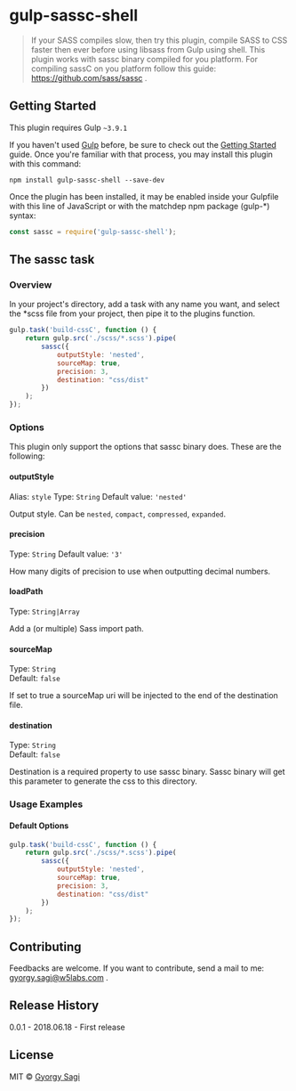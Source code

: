 # gulp-sassc-shell

> If your SASS compiles slow, then try this plugin, compile SASS to CSS faster then ever before using libsass from Gulp using shell.
This plugin works with sassc binary compiled for you platform.
For compiling sassC on you platform follow this guide: https://github.com/sass/sassc .

## Getting Started
This plugin requires Gulp `~3.9.1`

If you haven't used [Gulp](https://gulpjs.com/) before, 
be sure to check out the [Getting Started](https://github.com/gulpjs/gulp/blob/master/docs/getting-started.md) guide.
Once you're familiar with that process, you may install this plugin with this command:

```shell
npm install gulp-sassc-shell --save-dev
```

Once the plugin has been installed, it may be enabled inside your
Gulpfile with this line of JavaScript or with the matchdep npm package (gulp-*) syntax:

```js
const sassc = require('gulp-sassc-shell');
```

## The sassc task

### Overview
In your project's directory, add a task with any name you want, and select the *scss file from your project, then pipe it to
the plugins function. 

```js
gulp.task('build-cssC', function () {
	return gulp.src('./scss/*.scss').pipe(
		sassc({
			outputStyle: 'nested',
			sourceMap: true,
			precision: 3,
			destination: "css/dist"
		})
	);
});
```

### Options
This plugin only support the options that sassc binary does. These are the following:

#### outputStyle
Alias: `style`
Type: `String`
Default value: `'nested'`

Output style. Can be `nested`, `compact`, `compressed`, `expanded`.

#### precision
Type: `String`
Default value: `'3'`

How many digits of precision to use when outputting decimal numbers.

#### loadPath
Type: `String|Array`

Add a (or multiple) Sass import path.

#### sourceMap
Type: `String`  
Default: `false`

If set to true a sourceMap uri will be injected to the end of the destination file.

#### destination
Type: `String`  
Default: `false`

Destination is a required property to use sassc binary. Sassc binary will get this parameter to generate the css to this directory.

### Usage Examples

#### Default Options

```js
gulp.task('build-cssC', function () {
	return gulp.src('./scss/*.scss').pipe(
		sassc({
			outputStyle: 'nested',
			sourceMap: true,
			precision: 3,
			destination: "css/dist"
		})
	);
});
```

## Contributing
Feedbacks are welcome.
If you want to contribute, send a mail to me: gyorgy.sagi@w5labs.com .

## Release History
0.0.1 - 2018.06.18 - First release

## License

MIT © [Gyorgy Sagi](http://w5labs.com)
